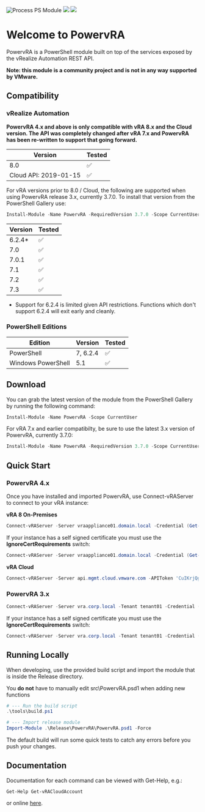 ![Process PS Module](https://github.com/jakkulabs/PowervRA/actions/workflows/ps-module.yml/badge.svg) ![](https://img.shields.io/powershellgallery/v/PowervRA) ![](https://img.shields.io/powershellgallery/dt/PowervRA)

# Welcome to PowervRA
PowervRA is a PowerShell module built on top of the services exposed by the vRealize Automation REST API.

**Note: this module is a community project and is not in any way supported by VMware.**

## Compatibility

### vRealize Automation

**PowervRA 4.x and above is only compatible with vRA 8.x and the Cloud version. The API was completely changed after vRA 7.x and PowervRA has been re-written to support that going forward.**

| Version | Tested |
| --- | --- |
|8.0| :white_check_mark: |
|Cloud API: 2019-01-15 | :white_check_mark: |


For vRA versions prior to 8.0 / Cloud, the following are supported when using PowervRA release 3.x, currently 3.7.0. To install that version from the PowerShell Gallery use:

```PowerShell
Install-Module -Name PowervRA -RequiredVersion 3.7.0 -Scope CurrentUser
```


| Version | Tested |
| --- | --- |
|6.2.4*| :white_check_mark: |
|7.0| :white_check_mark: |
|7.0.1| :white_check_mark: |
|7.1| :white_check_mark: |
|7.2| :white_check_mark: |
|7.3| :white_check_mark: |


* Support for 6.2.4 is limited given API restrictions. Functions which don't support 6.2.4 will exit early and cleanly.

### PowerShell Editions

|Edition|Version|Tested|
| --- | --- | --- |
|PowerShell|7, 6.2.4| :white_check_mark: |
|Windows PowerShell|5.1| :white_check_mark: |


## Download

You can grab the latest version of the module from the PowerShell Gallery by running the following command:

```PowerShell
Install-Module -Name PowervRA -Scope CurrentUser
```

For vRA 7.x and earlier compatibilty, be sure to use the latest 3.x version of PowervRA, currently 3.7.0:

```PowerShell
Install-Module -Name PowervRA -RequiredVersion 3.7.0 -Scope CurrentUser
```

## Quick Start

### PowervRA 4.x

Once you have installed and imported PowervRA, use Connect-vRAServer to connect to your vRA instance:

**vRA 8 On-Premises**

```PowerShell
Connect-vRAServer -Server vraappliance01.domain.local -Credential (Get-Credential)
```

If your instance has a self signed certificate you must use the **IgnoreCertRequirements** switch:

```PowerShell
Connect-vRAServer -Server vraappliance01.domain.local -Credential (Get-Credential) -IgnoreCertRequirements
```

**vRA Cloud**

```PowerShell
Connect-vRAServer -Server api.mgmt.cloud.vmware.com -APIToken 'CuIKrjQgI6htiyRgIyd0ZtQM91fqg6AQyQhwPFJYgzBsaIKxKcWHLAGk81kknulQ'
```

### PowervRA 3.x

```PowerShell
Connect-vRAServer -Server vra.corp.local -Tenant tenant01 -Credential (Get-Credential)
```

If your instance has a self signed certificate you must use the **IgnoreCertRequirements** switch:

```PowerShell
Connect-vRAServer -Server vra.corp.local -Tenant tenant01 -Credential (Get-Credential) -IgnoreCertRequirements
```

## Running Locally
When developing, use the provided build script and import the module that is inside the Release directory.

You **do not** have to manually edit src\PowervRA.psd1 when adding new functions

```PowerShell
# --- Run the build script
.\tools\build.ps1

# --- Import release module
Import-Module .\Release\PowervRA\PowervRA.psd1 -Force
```
The default build will run some quick tests to catch any errors before you push your changes.

## Documentation

Documentation for each command can be viewed with Get-Help, e.g.:

```
Get-Help Get-vRACloudAccount
```

or online [here](https://jakkulabs.github.io/PowervRA/).